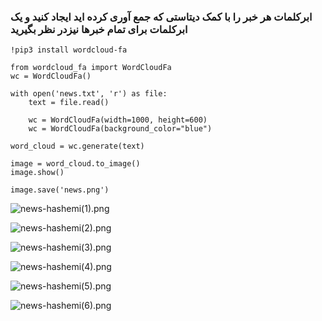 ### ابرکلمات هر خبر را با کمک دیتاستی که جمع آوری کرده اید ایجاد کنید و یک ابرکلمات برای تمام خبرها نیزدر نظر بگیرید

</div>

```  
!pip3 install wordcloud-fa

from wordcloud_fa import WordCloudFa
wc = WordCloudFa()

with open('news.txt', 'r') as file:
    text = file.read()

    wc = WordCloudFa(width=1000, height=600)
    wc = WordCloudFa(background_color="blue")

word_cloud = wc.generate(text)

image = word_cloud.to_image()
image.show()

image.save('news.png')

``` 

![news-hashemi(1).png](https://github.com/semnan-university-ai/machine-learning-class/edit/main/excersiecs/baharaak/exc29/news-hashemi(1).png)

![news-hashemi(2).png](https://github.com/semnan-university-ai/machine-learning-class/edit/main/excersiecs/baharaak/exc29/news-hashemi(2).png)

![news-hashemi(3).png](https://github.com/semnan-university-ai/machine-learning-class/edit/main/excersiecs/baharaak/exc29/news-hashemi(3).png)

![news-hashemi(4).png](https://github.com/semnan-university-ai/machine-learning-class/edit/main/excersiecs/baharaak/exc29/news-hashemi(4).png)

![news-hashemi(5).png](https://github.com/semnan-university-ai/machine-learning-class/edit/main/excersiecs/baharaak/exc29/news-hashemi(5).png)

![news-hashemi(6).png](https://github.com/semnan-university-ai/machine-learning-class/edit/main/excersiecs/baharaak/exc29/news-hashemi(6).png)
